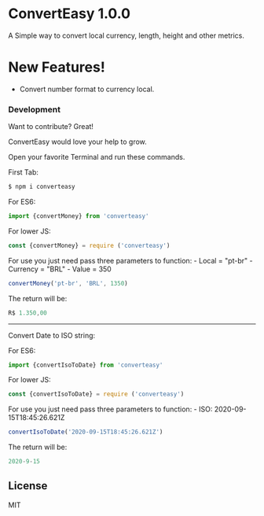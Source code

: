 # ConvertEasy 1.0.0

A Simple way to convert local currency, length, height and other metrics.

# New Features!

  - Convert number format to currency local. 
### Development

Want to contribute? Great!

ConvertEasy would love your help to grow.

Open your favorite Terminal and run these commands.

First Tab:
```sh
$ npm i converteasy
```

For ES6:
```js
import {convertMoney} from 'converteasy'
```

For lower JS:
```js
const {convertMoney} = require ('converteasy')
```

For use you just need pass three parameters to function:
    - Local = "pt-br"
    - Currency = "BRL"
    - Value = 350

```js
convertMoney('pt-br', 'BRL', 1350)
```
The return will be:
```js
R$ 1.350,00
```
----

Convert Date to ISO string:

For ES6:
```js
import {convertIsoToDate} from 'converteasy'
```

For lower JS:
```js
const {convertIsoToDate} = require ('converteasy')
```

For use you just need pass three parameters to function:
    - ISO: 2020-09-15T18:45:26.621Z

```js
convertIsoToDate('2020-09-15T18:45:26.621Z')
```
The return will be:
```js
2020-9-15
```


License
----

MIT